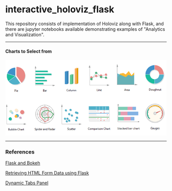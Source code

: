 # interactive_holoviz_flask

This repository consists of implementation of Holoviz along with Flask, and there are jupyter notebooks available demonstrating examples of "Analytics and Visualization".

----
#### Charts to Select from
![](https://github.com/cryptf0x/interactive_holoviz_flask/blob/2581437fa72b9a9f42e9dfd9855198c14481898c/Pie%20Charts.png)

----

### References

[Flask and Bokeh](https://github.com/holoviz/holoviews/tree/master/examples/gallery/apps/flask)

[Retrieving HTML Form Data using Flask](https://www.geeksforgeeks.org/retrieving-html-from-data-using-flask/)

[Dynamic Tabs Panel](https://panel.holoviz.org/gallery/layout/dynamic_tabs.html)
